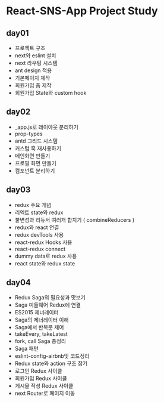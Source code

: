# React-SNS-App Project Study

## day01
- 프로젝트 구조
- next와 eslint 설치
- next 라우팅 시스템
- ant design 적용
- 기본페이지 제작
- 회원가입 폼 제작
- 회원가입 State와 custom hook

## day02
- _app.js로 레이아웃 분리하기
- prop-types
- antd 그리드 시스템
- 커스텀 훅 재사용하기
- 메인화면 만들기
- 프로필 화면 만들기
- 컴포넌트 분리하기

## day03
- redux 주요 개념
- 리엑트 state와 redux
- 불변성과 리듀서 여러개 합치기 ( combineReducers )
- redux와 react 연결
- redux devTools 사용
- react-redux Hooks 사용
- react-redux connect
- dummy data로 redux 사용
- react state와 redux state

## day04
- Redux Saga의 필요성과 맛보기
- Saga 미들웨어 Redux에 연결
- ES2015 제너레이터
- Saga의 제너레이터 이해
- Saga에서 반복문 제어
- takeEvery, takeLatest
- fork, call Saga 총정리
- Saga 패턴
- eslint-config-airbnb및 코드정리
- Redux state와 action 구조 잡기
- 로그인 Redux 사이클
- 회원가입 Redux 사이클
- 게시물 작성 Redux 사이클
- next Router로 페이지 이동